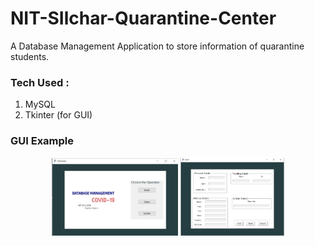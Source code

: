 # NIT-SIlchar-Quarantine-Center

A Database Management Application to store information of quarantine students.

### Tech Used :
  1. MySQL
  2. Tkinter (for GUI)

### GUI Example

<p align=center>
  <img src='dbms-gui-1.jpg' width="40%" height="40%"/> <img src='dbms-gui-2.jpg' width="33%" height="33%"/>
</p>

